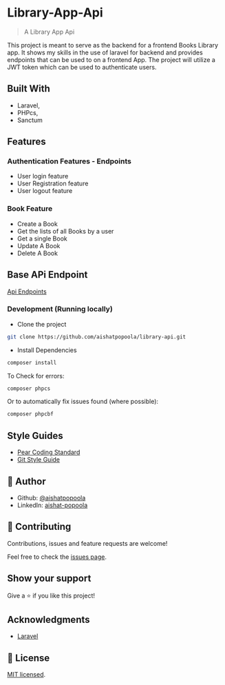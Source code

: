 # Library-App-Api

> A Library App Api

This project is meant to serve as the backend for a frontend Books Library app. It shows my skills in the use of laravel for backend and provides endpoints that can be used to on a frontend App. The project will utilize a JWT token which can be used to authenticate users.

## Built With

- Laravel,
- PHPcs,
- Sanctum

## Features
### Authentication Features - Endpoints
- User login feature
- User Registration feature
- User logout feature

### Book Feature
- Create a Book
- Get the lists of all Books by a user
- Get a single Book
- Update A Book
- Delete A Book

## Base APi Endpoint

[Api Endpoints](https://sleepy-dusk-82973.herokuapp.com/api/)

### Development (Running locally)

- Clone the project

```bash
git clone https://github.com/aishatpopoola/library-api.git
```

- Install Dependencies

```bash
composer install
```

To Check for errors:

```bash
composer phpcs
```

Or to automatically fix issues found (where possible):

```bash
composer phpcbf
```

## Style Guides

- [Pear Coding Standard](https://pear.php.net/manual/en/standards.php)
- [Git Style Guide](https://udacity.github.io/git-styleguide/)

## 👤 Author

- Github: [@aishatpopoola](https://github.com/aishatpopoola/)
- LinkedIn: [aishat-popoola](www.linkedin.com/in/aishat-popoola)

## 🤝 Contributing

Contributions, issues and feature requests are welcome!

Feel free to check the [issues page](../../issues).

## Show your support

Give a ⭐️ if you like this project!

## Acknowledgments

- [Laravel](https://laravel.com/)

## 📝 License

[MIT licensed](./LICENSE).

